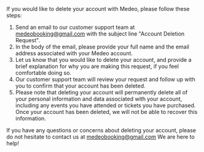 If you would like to delete your account with Medeo, please follow these steps:

1. Send an email to our customer support team at medeobooking@gmail.com with the subject line "Account Deletion Request".
2. In the body of the email, please provide your full name and the email address associated with your Medeo account.
3. Let us know that you would like to delete your account, and provide a brief explanation for why you are making this request, if you feel comfortable doing so.
4. Our customer support team will review your request and follow up with you to confirm that your account has been deleted.
5. Please note that deleting your account will permanently delete all of your personal information and data associated with your account, including any events you have attended or tickets you have purchased. Once your account has been deleted, we will not be able to recover this information.

If you have any questions or concerns about deleting your account, please do not hesitate to contact us at medeobooking@gmail.com We are here to help!
